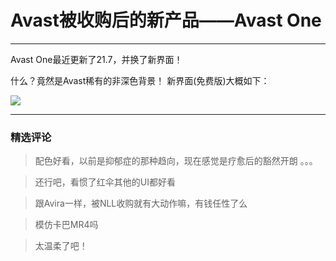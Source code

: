 # Avast被收购后的新产品——Avast One

***

Avast One最近更新了21.7，并换了新界面！

什么？竟然是Avast稀有的非深色背景！
新界面(免费版)大概如下：

![](https://i.bmp.ovh/imgs/2021/08/10a00917e61ec849.png)

***

### 精选评论

> 配色好看，以前是抑郁症的那种趋向，现在感觉是疗愈后的豁然开朗 。。。

> 还行吧，看惯了红伞其他的UI都好看

> 跟Avira一样，被NLL收购就有大动作嘛，有钱任性了么

> 模仿卡巴MR4吗

> 太温柔了吧！